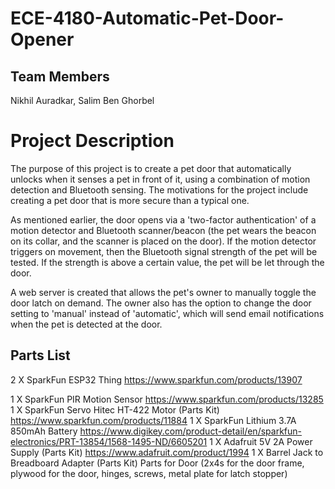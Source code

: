 # ECE-4180-Automatic-Pet-Door-Opener

## Team Members
Nikhil Auradkar, Salim Ben Ghorbel

# Project Description
The purpose of this project is to create a pet door that automatically unlocks when it senses a pet in front of it, using a combination of motion detection and Bluetooth sensing. The motivations for the project include creating a pet door that is more secure than a typical one.

As mentioned earlier, the door opens via a 'two-factor authentication' of a motion detector and Bluetooth scanner/beacon (the pet wears the beacon on its collar, and the scanner is placed on the door). If the motion detector triggers on movement, then the Bluetooth signal strength of the pet will be tested. If the strength is above a certain value, the pet will be let through the door.

A web server is created that allows the pet's owner to manually toggle the door latch on demand. The owner also has the option to change the door setting to 'manual' instead of 'automatic', which will send email notifications when the pet is detected at the door. 

## Parts List
2 X SparkFun ESP32 Thing https://www.sparkfun.com/products/13907

1 X SparkFun PIR Motion Sensor https://www.sparkfun.com/products/13285
1 X SparkFun Servo Hitec HT-422 Motor (Parts Kit) https://www.sparkfun.com/products/11884
1 X SparkFun Lithium 3.7A 850mAh Battery https://www.digikey.com/product-detail/en/sparkfun-electronics/PRT-13854/1568-1495-ND/6605201
1 X Adafruit 5V 2A Power Supply (Parts Kit) https://www.adafruit.com/product/1994
1 X Barrel Jack to Breadboard Adapter (Parts Kit)
Parts for Door (2x4s for the door frame, plywood for the door, hinges, screws, metal plate for latch stopper)
